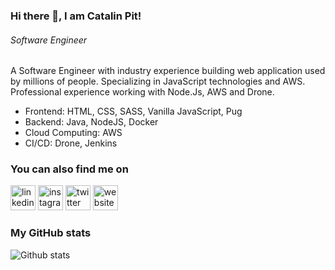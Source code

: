 ### Hi there 👋, I am Catalin Pit!
###### *Software Engineer*

A Software Engineer with industry experience building web application used by millions of people. Specializing in JavaScript technologies and AWS. Professional experience working with Node.Js, AWS and Drone. 

* Frontend: HTML, CSS, SASS, Vanilla JavaScript, Pug
* Backend: Java, NodeJS, Docker
* Cloud Computing: AWS
* CI/CD: Drone, Jenkins 


### You can also find me on
[<img src='https://cdn.jsdelivr.net/npm/simple-icons@3.0.1/icons/linkedin.svg' alt='linkedin' height='40'>](https://www.linkedin.com/in/catalinpit/)  [<img src='https://cdn.jsdelivr.net/npm/simple-icons@3.0.1/icons/instagram.svg' alt='instagram' height='40'>](https://www.instagram.com/catalinmpit/)  [<img src='https://cdn.jsdelivr.net/npm/simple-icons@3.0.1/icons/twitter.svg' alt='twitter' height='40'>](https://twitter.com/@catalinmpit)  [<img src='https://cdn.jsdelivr.net/npm/simple-icons@3.0.1/icons/icloud.svg' alt='website' height='40'>](https://catalins.tech)  

### My GitHub stats
![Github stats](https://github-readme-stats.vercel.app/api?username=catalinpit&show_icons=true)

<!--
**catalinpit/catalinpit** is a ✨ _special_ ✨ repository because its `README.md` (this file) appears on your GitHub profile.

Here are some ideas to get you started:

- 🔭 I’m currently working on ...
- 🌱 I’m currently learning ...
- 👯 I’m looking to collaborate on ...
- 🤔 I’m looking for help with ...
- 💬 Ask me about ...
- 📫 How to reach me: ...
- 😄 Pronouns: ...
- ⚡ Fun fact: ...
-->
